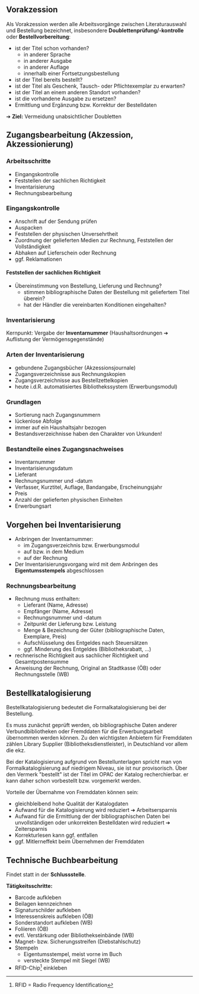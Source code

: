 ## Vorakzession 

Als Vorakzession werden alle Arbeitsvorgänge zwischen Literaturauswahl und Bestellung bezeichnet, insbesondere **Doublettenprüfung/-kontrolle** oder **Bestellvorbereitung**:

  * ist der Titel schon vorhanden?
    + in anderer Sprache
    + in anderer Ausgabe
    + in anderer Auflage
    + innerhalb einer Fortsetzungsbestellung
  * ist der Titel bereits bestellt?
  * ist der Titel als Geschenk, Tausch- oder Pflichtexemplar zu erwarten?
  * ist der Titel an einem anderen Standort vorhanden?
  * ist die vorhandene Ausgabe zu ersetzen?
  * Ermittlung und Ergänzung bzw. Korrektur der Bestelldaten

&#10132; **Ziel:** Vermeidung unabsichtlicher Doubletten



## Zugangsbearbeitung (Akzession, Akzessionierung) 

### Arbeitsschritte 

  * Eingangskontrolle
  * Feststellen der sachlichen Richtigkeit
  * Inventarisierung
  * Rechnungsbearbeitung



### Eingangskontrolle 

  * Anschrift auf der Sendung prüfen
  * Auspacken
  * Feststellen der physischen Unversehrtheit
  * Zuordnung der gelieferten Medien zur Rechnung, Feststellen der Vollständigkeit
  * Abhaken auf Lieferschein oder Rechnung 
  * ggf. Reklamationen



#### Feststellen der sachlichen Richtigkeit 

  * Übereinstimmung von Bestellung, Lieferung und Rechnung?
    + stimmen bibliographische Daten der Bestellung mit geliefertem Titel überein?
    + hat der Händler die vereinbarten Konditionen eingehalten?



### Inventarisierung 

Kernpunkt: Vergabe der **Inventarnummer** (Haushaltsordnungen &#10132; Auflistung der Vermögensgegenstände)



### Arten der Inventarisierung

  * gebundene Zugangsbücher (Akzessionsjournale)
  * Zugangsverzeichnisse aus Rechnungskopien
  * Zugangsverzeichnisse aus Bestellzettelkopien
  * heute i.d.R. automatisiertes Bibliothekssystem (Erwerbungsmodul)



### Grundlagen

  * Sortierung nach Zugangsnummern
  * lückenlose Abfolge
  * immer auf ein Haushaltsjahr bezogen
  * Bestandsverzeichnisse haben den Charakter von Urkunden!


### Bestandteile eines Zugangsnachweises

  * Inventarnummer
  * Inventarisierungsdatum
  * Lieferant
  * Rechnungsnummer und -datum
  * Verfasser, Kurztitel, Auflage, Bandangabe, Erscheinungsjahr
  * Preis
  * Anzahl der gelieferten physischen Einheiten
  * Erwerbungsart



## Vorgehen bei Inventarisierung

  * Anbringen der Inventarnummer:
    + im Zugangsverzeichnis bzw. Erwerbungsmodul
    + auf bzw. in dem Medium
    + auf der Rechnung
  * Der Inventarisierungsvorgang wird mit dem Anbringen des **Eigentumsstempels** abgeschlossen



### Rechnungsbearbeitung 

  * Rechnung muss enthalten:
    + Lieferant (Name, Adresse)
    + Empfänger (Name, Adresse)
    + Rechnungsnummer und -datum
    + Zeitpunkt der Lieferung bzw. Leistung
    + Menge & Bezeichnung der Güter (bibliographische Daten, Exemplare, Preis)
    + Aufschlüsselung des Entgeldes nach Steuersätzen
    + ggf. Minderung des Entgeldes (Bibliotheksrabatt, ...)
  * rechnerische Richtigkeit aus sachlicher Richtigkeit und Gesamtpostensumme
  * Anweisung der Rechnung, Original an Stadtkasse (ÖB) oder Rechnungsstelle (WB)



## Bestellkatalogisierung 

Bestellkatalogisierung bedeutet die Formalkatalogisierung bei der Bestellung. 

Es muss zunächst geprüft werden, ob bibliographische Daten anderer Verbundbibliotheken oder Fremddaten für die Erwerbungsarbeit übernommen werden können. Zu den wichtigsten Anbietern für Fremddaten zählen Library Supplier (Bibliotheksdienstleister), in Deutschland vor allem die ekz. 

Bei der Katalogisierung aufgrund von Bestellunterlagen spricht man von Formalkatalogisierung auf niedrigem Niveau, sie ist nur provisorisch. Über den Vermerk "bestellt" ist der Titel im OPAC der Katalog recherchierbar. er kann daher schon vorbestellt bzw. vorgemerkt werden.

Vorteile der Übernahme von Fremddaten können sein:

  * gleichbleibend hohe Qualität der Katalogdaten
  * Aufwand für die Katalogisierung wird reduziert &#10132; Arbeitsersparnis
  * Aufwand für die Ermittlung der der bibliographischen Daten bei unvollständigen oder unkorrekten Bestelldaten wird reduziert &#10132; Zeitersparnis
  * Korrekturlesen kann ggf. entfallen
  * ggf. Mitlerneffekt beim Übernehmen der Fremddaten

## Technische Buchbearbeitung 

Findet statt in der __Schlussstelle__.

**Tätigkeitsschritte:**

  * Barcode aufkleben
  * Beilagen kennzeichnen
  * Signaturschilder aufkleben
  * Interessenskreis aufkleben (ÖB)
  * Sonderstandort aufkleben (WB)
  * Foliieren (ÖB)
  * evtl. Verstärkung oder Bibliothekseinbände (WB)
  * Magnet- bzw. Sicherungsstreifen (Diebstahlschutz)
  * Stempeln
    + Eigentumsstempel, meist vorne im Buch
    + versteckte Stempel mit Siegel (WB)
  * RFID-Chip[^1] einkleben



[^1]: RFID = Radio Frequency Identification